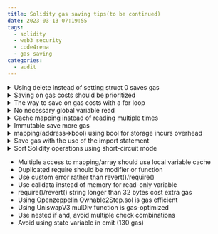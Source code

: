 ```yaml
---
title: Solidity gas saving tips(to be continued)
date: 2023-03-13 07:19:55
tags:
  - solidity
  - web3 security
  - code4rena
  - gas saving
categories:
  - audit
---
```


<details>
  <summary>Using delete instead of setting struct 0 saves gas</summary>
    ```javascript
    -   pool.long0ProtocolFees = 0;
    +   delete pool.long0ProtocolFees;
    ```
</details>

<details>
  <summary>Saving on gas costs should be prioritized</summary>
    ```javacript
    +    require(block.timestamp <= deadline, "KYCRegistry: signature expired");

        require(
        !kycState[kycRequirementGroup][user],
        "KYCRegistry: user already verified"
        );
    -    require(block.timestamp <= deadline, "KYCRegistry: signature expired");
        bytes32 structHash = keccak256(
        abi.encode(_APPROVAL_TYPEHASH, kycRequirementGroup, user, deadline)
        );
    ```

</details>

<details>
  <summary>The way to save on gas costs with a for loop</summary>
   ```javascript
    -    for (uint256 i = 0; i < exCallData.length; ++i) {

    +    for (uint256 i = 0; i < exCallData.length;) {
    +      unchecked {
    +        ++i;
    +      }
        }
    }
    ```

</details>

<details>
  <summary>No necessary global variable read</summary>

```javascript
-    doTransferOut(admin, reduceAmount);
+    doTransferOut(payable(msg.sender), reduceAmount);
-    emit ReservesReduced(admin, reduceAmount, totalReservesNew);
+    emit ReservesReduced(msg.sender, reduceAmount, totalReservesNew);

```

</details>

<details>
  <summary>Cache mapping instead of reading multiple times</summary>
  ```javascript
    -    if (fTokenToUnderlyingPrice[fToken] != 0) {
    -      return fTokenToUnderlyingPrice[fToken];
    +    uint256 fToken = fTokenToUnderlyingPrice[fToken];
    +    if(fToken != 0) {
    +      return fToken;   
        }
  ```
</details>

<details>
  <summary>Immutable save more gas</summary>
  ```javascript
    -  address public owner;
    +  address public immutable owner;
  ```
</details>

<details>
  <summary>mapping(address⇒bool) using bool for storage incurs overhead</summary>
  ```javascript
   -  mapping(address => bool) public allowedAsset;
   +  mapping(address => uint256) public allowedAsset;
  ```
</details>

<details>
  <summary> Save gas with the use of the import statement</summary>
    Solidity code is also cleaner in another way that might not be noticeable: the struct Point. We were importing it previously with global import but not using it. The Point struct polluted the source code with an unnecessary object we were not using because we did not need it.
    This was breaking the rule of modularity and modular programming: only import what you need Specific imports with curly braces allow us to apply this rule better.

    Recommendation:
    import {contract1 , contract2} from "filename.sol";

</details>

<details>
  <summary> Sort Solidity operations using short-circuit mode</summary>
    //f(x) is a low gas cost operation 
    //g(y) is a high gas cost operation 
    //Sort operations with different gas costs as follows 
    f(x) || g(y) 
    f(x) && g(y)

</details>

- Multiple access to mapping/array should use local variable cache
- Duplicated require should be modifier or function
- Use custom error rather than revert()/require()
- Use calldata instead of memory for read-only variable
- require()/revert() string longer than 32 bytes cost extra gas
- Using Openzeppelin Ownable2Step.sol is gas efficient
- Using UniswapV3 mulDiv function is gas-optimized
- Use nested if and, avoid multiple check combinations
- Avoid using state variable in emit (130 gas)
